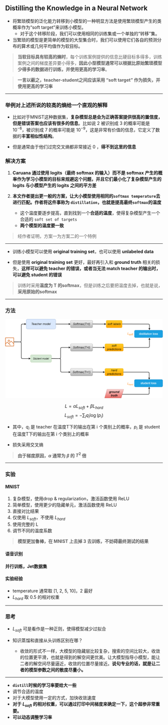 ## Distilling the Knowledge in a Neural Network

- 将繁琐模型的泛化能力转移到小模型的一种明显方法是使用繁琐模型产生的类概率作为“soft target”来训练小模型。
  - 对于这个转移阶段，我们可以使用相同的训练集或一个单独的“转移”集。
- 当繁琐的模型是更简单的模型的大型集合时，我们可以使用它们各自的预测分布的算术或几何平均值作为软目标。

> **当软目标具有较高的熵时**，每个训练案例提供的信息比硬目标多得多，训练案例之间的梯度差异要小得多，**因此小型模型通常可以根据比原始繁琐模型少得多的数据进行训练，并使用更高的学习率**。

> **一言以蔽之，teacher-student之间应该采用 “soft target” 作为损失，并使用更高的学习率**

--------------------------

### 举例对上述所说的较高的熵给一个直观的解释
- 比如对于MNIST这种数据集，**复杂模型总是会为正确答案提供很高的置信度，但是错误答案也应该有很多的信息**。比如说 2 被识别成 3 的概率可能是 $10^{-6}$，被识别成 7 的概率可能是 $10^{-9}$，这是非常有价值的信息，它定义了数据的**丰富相似性结构**。

- 但是通常由于他们过完交叉熵都非常接近 0 ，**得不到这里的信息**

### 解决方案
1. **Caruana 通过使用 logits（最终 softmax 的输入）而不是 softmax 产生的概率作为学习小模型的目标来规避这个问题，并且它们最小化了复杂模型产生的 logits 与小模型产生的 logits 之间的平方差**

2. **本文作者提出更一般的方案，让大小模型使用相同的`softmax temperature`去进行匹配。作者将这件事称为 `distillation`，也就是提高最终`softmax`的温度**
   - 这个温度要逐步提高，直到找到一个**合适的温度**，使得复杂模型产生一个合适的 `soft set of targets`
   - **两个模型的温度要一致**

> 经作者证明，方案一为方案二的一个特例

-----------------------------------------

- 训练小模型可以使用 **original training set**，也可以使用 **unlabeled data**

- 但是使用 **original training set** 更好，最好再引入和 **ground truth** 相关的损失，**这样可以避免 teacher 的错误，或者当无法 match teacher 的输出时，可以避免 student 的错误**

> 训练时采用**温度为 T 的softmax**，但是训练之后要把温度去掉，也就是说，**采用原始的softmax**

--------------------------------------

### 方法

![架构图](../img/Distilling-the-Knowledge-in-a-Neural-Network.drawio.png)

$$ L = \alpha L_{soft} + \beta L_{hard} $$
$$ L_{soft} = -\sum_{i}q_i\log(p_i) $$

- 其中，$q_i$ 是 teacher 在温度T下的输出在第 i 个类别上的概率，$p_i$ 是 student 在温度T下的输出在第 i 个类别上的概率

- 损失采用交叉熵

> **由于梯度原因，$\alpha$ 通常为 $\beta$ 的 $T^2$ 倍**

--------------------------------------

### 实验

#### MNIST

1. 复杂模型，使用drop & regularization，激活函数使用 ReLU
2. 简单模型，使用更少的隐藏单元，激活函数使用 ReLU
3. 直接对比结果
4. 仅使用 $L_{soft}$，不使用 $L_{hard}$
5. 使用完整的 L
6. 调节不同的温度系数

> **模型更加鲁棒，在 MNIST 上去掉 3 去训练，不妨碍最终测试的结果**

#### 语音识别
#### 并行训练，Jet数据集

#### 实验经验
- temperature 通常取 [1, 2, 5, 10]，2 最好
- $L_{hard}$ 取 0.5 的相对权重

--------------------------------------

### 思考

- $L_{soft}$ 可是看作是一种正则，使得模型减少过拟合

- 知识蒸馏和直接从头训练区别在哪？
  - 收敛的形式不一样，大模型的隐藏层比较复杂，搜索的空间比较大，收敛的位置更平滑，也就是得到的解空间更优美。让大模型指导小模型，能让二者的解空间尽量逼近，收敛的位置尽量接近。**说句专业的话，就是让二者的模型参数之间的散度尽量小。**

---------------------------------

- **`distill`时候的学习率要给大一些**
- 调节合适的温度
- 对于大模型使用一定的方式，加快收敛速度
- **对于 $L_{soft}$ 的相对权重，可以通过打印中间梯度来确定一下，这个超参非常重要。**
- **可以动态调整学习率**